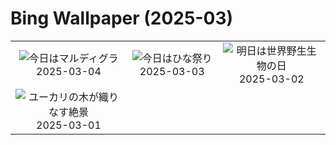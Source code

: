 # Bing Wallpaper (2025-03)

|  |  |  |
|:---:|:---:|:---:|
| ![](https://www.bing.com/th?id=OHR.MardiGrasJackson_JA-JP2336854900_400x240.jpg "今日はマルディグラ") 2025-03-04 | ![](https://www.bing.com/th?id=OHR.Hinamatsuri2025_JA-JP2146557406_400x240.jpg "今日はひな祭り") 2025-03-03 | ![](https://www.bing.com/th?id=OHR.HornbillPair_JA-JP1960738768_400x240.jpg "明日は世界野生生物の日") 2025-03-02 |
| ![](https://www.bing.com/th?id=OHR.EucalyptusForest_JA-JP1746182669_400x240.jpg "ユーカリの木が織りなす絶景") 2025-03-01 |  |  |
